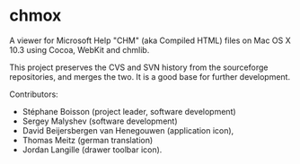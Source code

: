 # chmox
A viewer for Microsoft Help "CHM" (aka Compiled HTML) files on Mac OS X 10.3 using Cocoa, WebKit and chmlib.

This project preserves the CVS and SVN history from the sourceforge repositories, and merges the two. It is a good
base for further development.

Contributors:

* Stéphane Boisson (project leader, software development)
* Sergey Malyshev (software development)
* David Beijersbergen van Henegouwen (application icon),
* Thomas Meitz (german translation)
* Jordan Langille (drawer toolbar icon).
